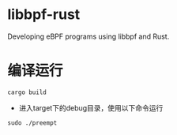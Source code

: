 # libbpf-rust
Developing eBPF programs using libbpf and Rust.
# 编译运行
```shell
cargo build
```
- 进入target下的debug目录，使用以下命令运行

```shell
sudo ./preempt
```
